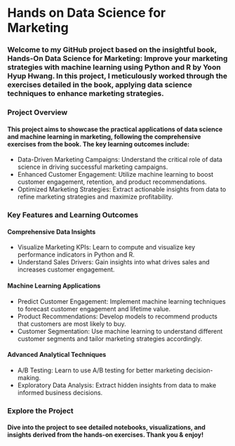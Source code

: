 # Hands on Data Science for Marketing
### Welcome to my GitHub project based on the insightful book, Hands-On Data Science for Marketing: Improve your marketing strategies with machine learning using Python and R by Yoon Hyup Hwang. In this project, I meticulously worked through the exercises detailed in the book, applying data science techniques to enhance marketing strategies.  

### Project Overview
#### This project aims to showcase the practical applications of data science and machine learning in marketing, following the comprehensive exercises from the book. The key learning outcomes include:
- Data-Driven Marketing Campaigns: Understand the critical role of data science in driving successful marketing campaigns.
- Enhanced Customer Engagement: Utilize machine learning to boost customer engagement, retention, and product recommendations.
- Optimized Marketing Strategies: Extract actionable insights from data to refine marketing strategies and maximize profitability.
### Key Features and Learning Outcomes
#### Comprehensive Data Insights
- Visualize Marketing KPIs: Learn to compute and visualize key performance indicators in Python and R.
- Understand Sales Drivers: Gain insights into what drives sales and increases customer engagement.
#### Machine Learning Applications
- Predict Customer Engagement: Implement machine learning techniques to forecast customer engagement and lifetime value.
- Product Recommendations: Develop models to recommend products that customers are most likely to buy.
- Customer Segmentation: Use machine learning to understand different customer segments and tailor marketing strategies accordingly.
#### Advanced Analytical Techniques
- A/B Testing: Learn to use A/B testing for better marketing decision-making.
- Exploratory Data Analysis: Extract hidden insights from data to make informed business decisions.
### Explore the Project
#### Dive into the project to see detailed notebooks, visualizations, and insights derived from the hands-on exercises. Thank you & enjoy!

